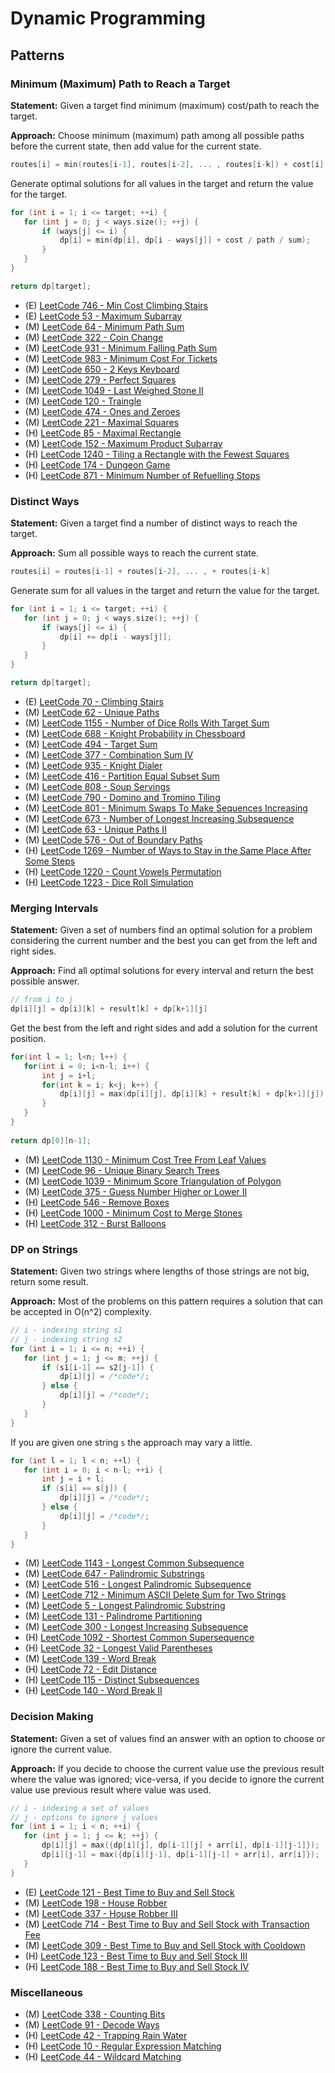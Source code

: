 # Dynamic Programming

## Patterns

### Minimum (Maximum) Path to Reach a Target

**Statement:** Given a target find minimum (maximum) cost/path to reach the target.

**Approach:** Choose minimum (maximum) path among all possible paths before the current state, then add value for the current state.

```cpp
routes[i] = min(routes[i-1], routes[i-2], ... , routes[i-k]) + cost[i]
```

Generate optimal solutions for all values in the target and return the value for the target.

```cpp
for (int i = 1; i <= target; ++i) {
   for (int j = 0; j < ways.size(); ++j) {
       if (ways[j] <= i) {
           dp[i] = min(dp[i], dp[i - ways[j]] + cost / path / sum);
       }
   }
}

return dp[target];
```

- (E) [LeetCode 746 - Min Cost Climbing Stairs](https://leetcode.com/problems/min-cost-climbing-stairs/)
- (E) [LeetCode 53 - Maximum Subarray](https://leetcode.com/problems/maximum-subarray/)
- (M) [LeetCode 64 - Minimum Path Sum](https://leetcode.com/problems/minimum-path-sum/)
- (M) [LeetCode 322 - Coin Change](https://leetcode.com/problems/coin-change/)
- (M) [LeetCode 931 - Minimum Falling Path Sum](https://leetcode.com/problems/minimum-falling-path-sum/)
- (M) [LeetCode 983 - Minimum Cost For Tickets](https://leetcode.com/problems/minimum-cost-for-tickets/)
- (M) [LeetCode 650 - 2 Keys Keyboard](https://leetcode.com/problems/2-keys-keyboard/)
- (M) [LeetCode 279 - Perfect Squares](https://leetcode.com/problems/perfect-squares/)
- (M) [LeetCode 1049 - Last Weighed Stone II](https://leetcode.com/problems/last-stone-weight-ii/)
- (M) [LeetCode 120 - Traingle](https://leetcode.com/problems/triangle/)
- (M) [LeetCode 474 - Ones and Zeroes](https://leetcode.com/problems/ones-and-zeroes/)
- (M) [LeetCode 221 - Maximal Squares](https://leetcode.com/problems/maximal-square/)
- (H) [LeetCode 85 - Maximal Rectangle](https://leetcode.com/problems/maximal-rectangle/)
- (M) [LeetCode 152 - Maximum Product Subarray](https://leetcode.com/problems/maximum-product-subarray/)
- (H) [LeetCode 1240 - Tiling a Rectangle with the Fewest Squares](https://leetcode.com/problems/tiling-a-rectangle-with-the-fewest-squares/)
- (H) [LeetCode 174 - Dungeon Game](https://leetcode.com/problems/dungeon-game/)
- (H) [LeetCode 871 - Minimum Number of Refuelling Stops](https://leetcode.com/problems/minimum-number-of-refueling-stops/)

### Distinct Ways

**Statement:** Given a target find a number of distinct ways to reach the target.

**Approach:** Sum all possible ways to reach the current state.

```cpp
routes[i] = routes[i-1] + routes[i-2], ... , + routes[i-k]
```

Generate sum for all values in the target and return the value for the target.

```cpp
for (int i = 1; i <= target; ++i) {
   for (int j = 0; j < ways.size(); ++j) {
       if (ways[j] <= i) {
           dp[i] += dp[i - ways[j]];
       }
   }
}

return dp[target];
```

- (E) [LeetCode 70 - Climbing Stairs](https://leetcode.com/problems/climbing-stairs/)
- (M) [LeetCode 62 - Unique Paths](https://leetcode.com/problems/unique-paths/)
- (M) [LeetCode 1155 - Number of Dice Rolls With Target Sum](https://leetcode.com/problems/number-of-dice-rolls-with-target-sum/)
- (M) [LeetCode 688 - Knight Probability in Chessboard](https://leetcode.com/problems/knight-probability-in-chessboard/)
- (M) [LeetCode 494 - Target Sum](https://leetcode.com/problems/target-sum/)
- (M) [LeetCode 377 - Combination Sum IV](https://leetcode.com/problems/combination-sum-iv/)
- (M) [LeetCode 935 - Knight Dialer](https://leetcode.com/problems/knight-dialer/)
- (M) [LeetCode 416 - Partition Equal Subset Sum](https://leetcode.com/problems/partition-equal-subset-sum/)
- (M) [LeetCode 808 - Soup Servings](https://leetcode.com/problems/soup-servings/)
- (M) [LeetCode 790 - Domino and Tromino Tiling](https://leetcode.com/problems/domino-and-tromino-tiling/)
- (M) [LeetCode 801 - Minimum Swaps To Make Sequences Increasing](https://leetcode.com/problems/minimum-swaps-to-make-sequences-increasing/)
- (M) [LeetCode 673 - Number of Longest Increasing Subsequence](https://leetcode.com/problems/number-of-longest-increasing-subsequence/)
- (M) [LeetCode 63 - Unique Paths II](https://leetcode.com/problems/unique-paths-ii/)
- (M) [LeetCode 576 - Out of Boundary Paths](https://leetcode.com/problems/out-of-boundary-paths/)
- (H) [LeetCode 1269 - Number of Ways to Stay in the Same Place After Some Steps](https://leetcode.com/problems/number-of-ways-to-stay-in-the-same-place-after-some-steps/)
- (H) [LeetCode 1220 - Count Vowels Permutation](https://leetcode.com/problems/count-vowels-permutation/)
- (H) [LeetCode 1223 - Dice Roll Simulation](https://leetcode.com/problems/dice-roll-simulation/)

### Merging Intervals

**Statement:** Given a set of numbers find an optimal solution for a problem considering the current number and the best you can get from the left and right sides.

**Approach:** Find all optimal solutions for every interval and return the best possible answer.

```cpp
// from i to j
dp[i][j] = dp[i][k] + result[k] + dp[k+1][j]
```

Get the best from the left and right sides and add a solution for the current position.

```cpp
for(int l = 1; l<n; l++) {
   for(int i = 0; i<n-l; i++) {
       int j = i+l;
       for(int k = i; k<j; k++) {
           dp[i][j] = max(dp[i][j], dp[i][k] + result[k] + dp[k+1][j]);
       }
   }
}
 
return dp[0][n-1];
```

- (M) [LeetCode 1130 - Minimum Cost Tree From Leaf Values](https://leetcode.com/problems/minimum-cost-tree-from-leaf-values/)
- (M) [LeetCode 96 - Unique Binary Search Trees](https://leetcode.com/problems/unique-binary-search-trees/)
- (M) [LeetCode 1039 - Minimum Score Triangulation of Polygon](https://leetcode.com/problems/minimum-score-triangulation-of-polygon/)
- (M) [LeetCode 375 - Guess Number Higher or Lower II](https://leetcode.com/problems/guess-number-higher-or-lower-ii/)
- (H) [LeetCode 546 - Remove Boxes](https://leetcode.com/problems/remove-boxes/)
- (H) [LeetCode 1000 - Minimum Cost to Merge Stones](https://leetcode.com/problems/minimum-cost-to-merge-stones/)
- (H) [LeetCode 312 - Burst Balloons](https://leetcode.com/problems/burst-balloons/)

### DP on Strings

**Statement:** Given two strings where lengths of those strings are not big, return some result.

**Approach:** Most of the problems on this pattern requires a solution that can be accepted in O(n^2) complexity.

```cpp
// i - indexing string s1
// j - indexing string s2
for (int i = 1; i <= n; ++i) {
   for (int j = 1; j <= m; ++j) {
       if (s1[i-1] == s2[j-1]) {
           dp[i][j] = /*code*/;
       } else {
           dp[i][j] = /*code*/;
       }
   }
}
```

If you are given one string `s` the approach may vary a little.

```cpp
for (int l = 1; l < n; ++l) {
   for (int i = 0; i < n-l; ++i) {
       int j = i + l;
       if (s[i] == s[j]) {
           dp[i][j] = /*code*/;
       } else {
           dp[i][j] = /*code*/;
       }
   }
}
```

- (M) [LeetCode 1143 - Longest Common Subsequence](https://leetcode.com/problems/longest-common-subsequence/)
- (M) [LeetCode 647 - Palindromic Substrings](https://leetcode.com/problems/palindromic-substrings/)
- (M) [LeetCode 516 - Longest Palindromic Subsequence](https://leetcode.com/problems/longest-palindromic-subsequence/)
- (M) [LeetCode 712 - Minimum ASCII Delete Sum for Two Strings](https://leetcode.com/problems/minimum-ascii-delete-sum-for-two-strings/)
- (M) [LeetCode 5 - Longest Palindromic Substring](https://leetcode.com/problems/longest-palindromic-substring/)
- (M) [LeetCode 131 - Palindrome Partitioning](https://leetcode.com/problems/palindrome-partitioning/)
- (M) [LeetCode 300 - Longest Increasing Subsequence](https://leetcode.com/problems/longest-increasing-subsequence/)
- (H) [LeetCode 1092 - Shortest Common Supersequence](https://leetcode.com/problems/shortest-common-supersequence/)
- (H) [LeetCode 32 - Longest Valid Parentheses](https://leetcode.com/problems/longest-valid-parentheses/)
- (M) [LeetCode 139 - Word Break](https://leetcode.com/problems/word-break/)
- (H) [LeetCode 72 - Edit Distance](https://leetcode.com/problems/edit-distance/)
- (H) [LeetCode 115 - Distinct Subsequences](https://leetcode.com/problems/distinct-subsequences/)
- (H) [LeetCode 140 - Word Break II](https://leetcode.com/problems/word-break-ii/)

### Decision Making

**Statement:** Given a set of values find an answer with an option to choose or ignore the current value.

**Approach:** If you decide to choose the current value use the previous result where the value was ignored; vice-versa, if you decide to ignore the current value use previous result where value was used.

```cpp
// i - indexing a set of values
// j - options to ignore j values
for (int i = 1; i < n; ++i) {
   for (int j = 1; j <= k; ++j) {
       dp[i][j] = max({dp[i][j], dp[i-1][j] + arr[i], dp[i-1][j-1]});
       dp[i][j-1] = max({dp[i][j-1], dp[i-1][j-1] + arr[i], arr[i]});
   }
}
```

- (E) [LeetCode 121 - Best Time to Buy and Sell Stock](https://leetcode.com/problems/best-time-to-buy-and-sell-stock/)
- (M) [LeetCode 198 - House Robber](https://leetcode.com/problems/house-robber/)
- (M) [LeetCode 337 - House Robber III](https://leetcode.com/problems/house-robber-iii/)
- (M) [LeetCode 714 - Best Time to Buy and Sell Stock with Transaction Fee](https://leetcode.com/problems/best-time-to-buy-and-sell-stock-with-transaction-fee/)
- (M) [LeetCode 309 - Best Time to Buy and Sell Stock with Cooldown](https://leetcode.com/problems/best-time-to-buy-and-sell-stock-with-cooldown/)
- (H) [LeetCode 123 - Best Time to Buy and Sell Stock III](https://leetcode.com/problems/best-time-to-buy-and-sell-stock-iii/)
- (H) [LeetCode 188 - Best Time to Buy and Sell Stock IV](https://leetcode.com/problems/best-time-to-buy-and-sell-stock-iv/)

### Miscellaneous

- (M) [LeetCode 338 - Counting Bits](https://leetcode.com/problems/counting-bits/)
- (M) [LeetCode 91 - Decode Ways](https://leetcode.com/problems/decode-ways/)
- (H) [LeetCode 42 - Trapping Rain Water](https://leetcode.com/problems/trapping-rain-water/)
- (H) [LeetCode 10 - Regular Expression Matching](https://leetcode.com/problems/regular-expression-matching/)
- (H) [LeetCode 44 - Wildcard Matching](https://leetcode.com/problems/wildcard-matching/)
